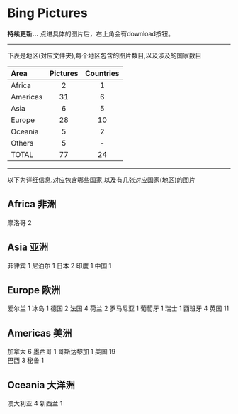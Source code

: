 # Bing Pictures

**持续更新...**
点进具体的图片后，右上角会有download按钮。
* * *
下表是地区(对应文件夹),每个地区包含的图片数目,以及涉及的国家数目

|Area                 |Pictures          |Countries         |
|:--------------------|:----------------:|:----------------:|
|Africa               |2                 |1                 |
|Americas             |31                |6                 |
|Asia                 |6                 |5                 |
|Europe               |28                |10                |
|Oceania              |5                 |2                 |
|Others               |5                 |-                 |
|TOTAL                |77                |24                |
* * *
以下为详细信息.对应包含哪些国家,以及有几张对应国家(地区)的图片

## Africa 非洲

摩洛哥 2

## Asia 亚洲

菲律宾 1
尼泊尔 1
日本 2
印度 1
中国 1

## Europe 欧洲

爱尔兰 1
冰岛 1
德国 2
法国 4
荷兰 2
罗马尼亚 1
葡萄牙 1
瑞士 1
西班牙 4
英国 11

## Americas 美洲

加拿大 6
墨西哥 1
哥斯达黎加 1
美国 19  
巴西 3
秘鲁 1

## Oceania 大洋洲

澳大利亚 4
新西兰 1
